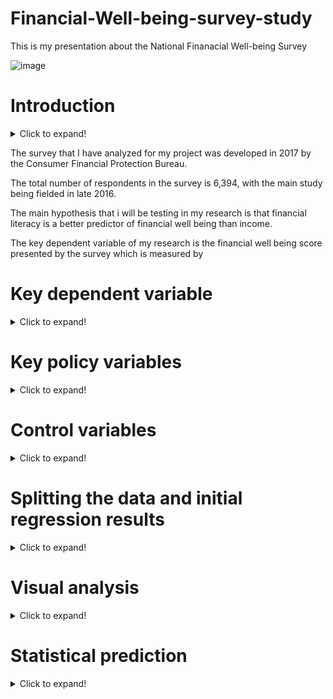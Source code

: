 # Financial-Well-being-survey-study
This is my presentation about the National Finanacial Well-being Survey

![image](https://user-images.githubusercontent.com/74316333/99918044-98bc3880-2d14-11eb-9390-48670dd9bb20.png)

# Introduction
<details>
  <summary>Click to expand!</summary>
  
The survey that I have analyzed for my project was developed in 2017 by the Consumer Financial Protection Bureau.

The total number of respondents in the survey is 6,394, with the main study being fielded in late 2016.

The main hypothesis that i will be testing in my research is that financial literacy is a better predictor of financial well being than income.
</details>

The survey that I have analyzed for my project was developed in 2017 by the Consumer Financial Protection Bureau.

The total number of respondents in the survey is 6,394, with the main study being fielded in late 2016.

The main hypothesis that i will be testing in my research is that financial literacy is a better predictor of financial well being than income.

The key dependent variable of my research is the financial well being score presented by the survey which is measured by

# Key dependent variable
<details>
  <summary>Click to expand!</summary>
  
The key dependent variable that I will be observing is the Financial well being score
</details>

# Key policy variables
<details>
  <summary>Click to expand!</summary>
  
The key dependent variable that I will be observing is the Financial well being score
</details>

# Control variables
<details>
  <summary>Click to expand!</summary>
  
The key dependent variable that I will be observing is the Financial well being score
</details>

# Splitting the data and initial regression results
<details>
  <summary>Click to expand!</summary>
  
The key dependent variable that I will be observing is the Financial well being score
</details>

# Visual analysis
<details>
  <summary>Click to expand!</summary>
  
The key dependent variable that I will be observing is the Financial well being score
</details>

# Statistical prediction
<details>
  <summary>Click to expand!</summary>
  
The key dependent variable that I will be observing is the Financial well being score
</details>
